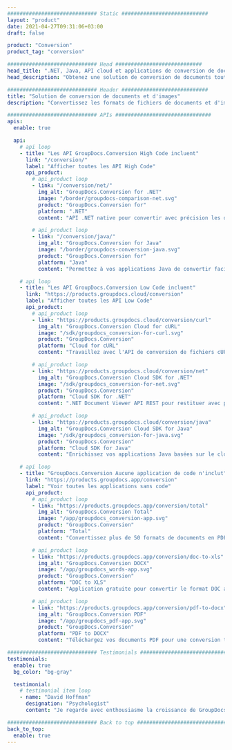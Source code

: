 ```yaml
---
############################# Static ############################
layout: "product"
date: 2021-04-27T09:31:06+03:00
draft: false

product: "Conversion"
product_tag: "conversion"

############################# Head ############################
head_title: ".NET, Java, API cloud et applications de conversion de documents par GroupDocs"
head_description: "Obtenez une solution de conversion de documents tout-en-un pour les applications .NET, Java et Cloud. Convertir rapidement entre tous les formats de documents courants en ligne."

############################# Header ############################
title: "Solution de conversion de documents et d'images"
description: "Convertissez les formats de fichiers de documents et d'images populaires sur n'importe quelle plate-forme avec des solutions basées sur des applications et des API."

############################# APIs ###############################
apis:
  enable: true

  api:
    # api loop
    - title: "Les API GroupDocs.Conversion High Code incluent"
      link: "/conversion/"
      label: "Afficher toutes les API High Code"
      api_product:
        # api_product loop
        - link: "/conversion/net/"
          img_alt: "GroupDocs.Conversion for .NET"
          image: "/border/groupdocs-comparison-net.svg"
          product: "GroupDocs.Conversion for"
          platform: ".NET"
          content: "API .NET native pour convertir avec précision les documents et les formats de fichiers image dans tous les types d'application .NET. Prend en charge l'ajout de filigranes d'image lors de la conversion."

        # api_product loop
        - link: "/conversion/java/"
          img_alt: "GroupDocs.Conversion for Java"
          image: "/border/groupdocs-conversion-java.svg"
          product: "GroupDocs.Conversion for"
          platform: "Java"
          content: "Permettez à vos applications Java de convertir facilement entre tous les formats de documents standard de l'industrie, y compris Microsoft Office, PDF, HTML, images et bien d'autres."

    # api loop
    - title: "Les API GroupDocs.Conversion Low Code incluent"
      link: "https://products.groupdocs.cloud/conversion"
      label: "Afficher toutes les API Low Code"
      api_product:
        # api_product loop
        - link: "https://products.groupdocs.cloud/conversion/curl"
          img_alt: "GroupDocs.Conversion Cloud for cURL"
          image: "/sdk/groupdocs_conversion-for-curl.svg"
          product: "GroupDocs.Conversion"
          platform: "Cloud for cURL"
          content: "Travaillez avec l'API de conversion de fichiers cURL RESTful pour convertir facilement Microsoft Office, PDF, e-mail, projet, HTML et d'autres formats de fichiers courants dans vos applications."

        # api_product loop
        - link: "https://products.groupdocs.cloud/conversion/net"
          img_alt: "GroupDocs.Conversion Cloud SDK for .NET"
          image: "/sdk/groupdocs_conversion-for-net.svg"
          product: "GroupDocs.Conversion"
          platform: "Cloud SDK for .NET"
          content: ".NET Document Viewer API REST pour restituer avec précision des documents vers et depuis des formats de fichiers largement utilisés sur n'importe quelle plate-forme à l'aide du SDK Cloud."

        # api_product loop
        - link: "https://products.groupdocs.cloud/conversion/java"
          img_alt: "GroupDocs.Conversion Cloud SDK for Java"
          image: "/sdk/groupdocs_conversion-for-java.svg"
          product: "GroupDocs.Conversion"
          platform: "Cloud SDK for Java"
          content: "Enrichissez vos applications Java basées sur le cloud avec des fonctionnalités avancées de conversion de documents sur n'importe quelle plate-forme capable d'appeler des API REST."

    # api loop
    - title: "GroupDocs.Conversion Aucune application de code n'inclut"
      link: "https://products.groupdocs.app/conversion"
      label: "Voir toutes les applications sans code"
      api_product:
        # api_product loop
        - link: "https://products.groupdocs.app/conversion/total"
          img_alt: "GroupDocs.Conversion Total"
          image: "/app/groupdocs_conversion-app.svg"
          product: "GroupDocs.Conversion"
          platform: "Total"
          content: "Convertissez plus de 50 formats de documents en PDF, XLSX, DOCX, XPS, HTML et plus."

        # api_product loop
        - link: "https://products.groupdocs.app/conversion/doc-to-xls"
          img_alt: "GroupDocs.Conversion DOCX"
          image: "/app/groupdocs_words-app.svg"
          product: "GroupDocs.Conversion"
          platform: "DOC to XLS"
          content: "Application gratuite pour convertir le format DOC au format XLS à partir de n'importe quel navigateur Web."

        # api_product loop
        - link: "https://products.groupdocs.app/conversion/pdf-to-docx"
          img_alt: "GroupDocs.Conversion PDF"
          image: "/app/groupdocs_pdf-app.svg"
          product: "GroupDocs.Conversion"
          platform: "PDF to DOCX"
          content: "Téléchargez vos documents PDF pour une conversion transparente au format Word (DOCX)."

############################# Testimonials ###############################
testimonials:
  enable: true
  bg_color: "bg-gray"

  testimonial:
    # testimonial item loop
    - name: "David Hoffman"
      designation: "Psychologist"
      content: "Je regarde avec enthousiasme la croissance de GroupDocs. La réactivité de toute votre équipe m'a beaucoup aidé, quand je parle à quelqu'un chez GroupDocs, je peux garantir que quelqu'un écoute et fait bouger les choses."

############################# Back to top ###############################
back_to_top:
  enable: true
---
```

